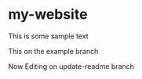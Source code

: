 # my-website

This is some sample text

This on the example branch

Now Editing on update-readme branch
